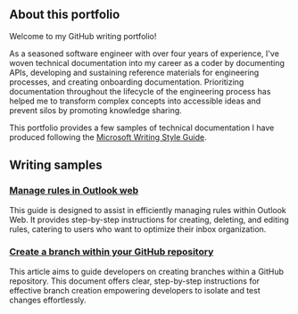 ## About this portfolio
Welcome to my GitHub writing portfolio! 

As a seasoned software engineer with over four years of experience, I've woven technical documentation into my career as a coder by documenting APIs, developing and sustaining reference materials for engineering processes, and creating onboarding documentation. Prioritizing documentation throughout the lifecycle of the engineering process has helped me to transform complex concepts into accessible ideas and prevent silos by promoting knowledge sharing.

This portfolio provides a few samples of technical documentation I have produced following the [Microsoft Writing Style Guide](https://learn.microsoft.com/en-us/style-guide/welcome/).

## Writing samples 

### [Manage rules in Outlook web](ManageRulesInOutlookWeb.md)
This guide is designed to assist in efficiently managing rules within Outlook Web. It provides step-by-step instructions for creating, deleting, and editing rules, catering to users who want to optimize their inbox organization.

### [Create a branch within your GitHub repository](CreateAGitHubBranch.md)
This article aims to guide developers on creating branches within a GitHub repository. This document offers clear, step-by-step instructions for effective branch creation empowering developers to isolate and test changes effortlessly.

